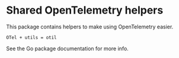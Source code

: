 # Shared OpenTelemetry helpers

This package contains helpers to make using OpenTelemetry easier.

```
OTel + utils = otil
```

See the Go package documentation for more info.

